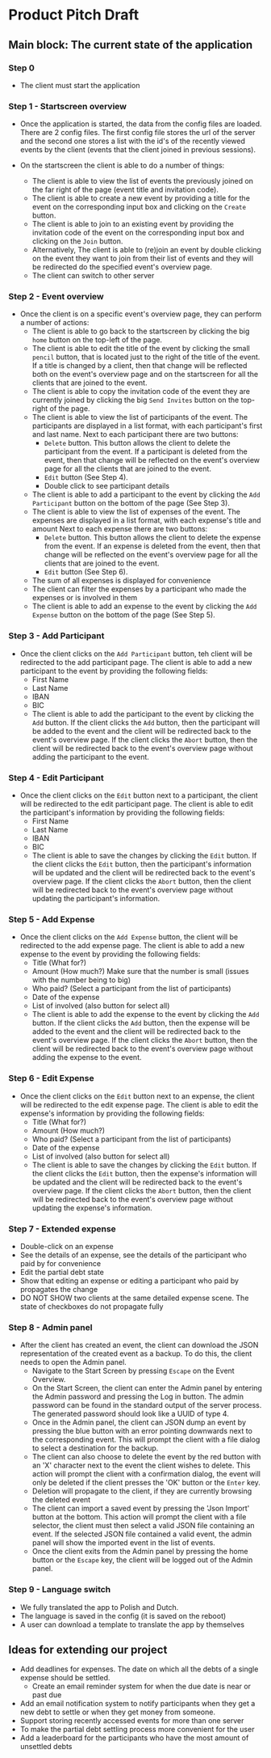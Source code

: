 # Product Pitch Draft

## Main block: The current state of the application

### Step 0

- The client must start the application

### Step 1 - Startscreen overview

- Once the application is started, the data from the config files are loaded. There are 2 config files. The first config file stores the url of the server and the second one stores a list with the id's of the recently viewed events by the client (events that the client joined in previous sessions).

- On the startscreen the client is able to do a number of things:
    - The client is able to view the list of events the previously joined on the far right of the page (event title and invitation code).
    - The client is able to create a new event by providing a title for the event on the corresponding input box and clicking on the ```Create``` button.
    - The client is able to join to an existing event by providing the invitation code of the event on the corresponding input box and clicking on the ```Join``` button.
    - Alternatively, The client is able to (re)join an event by double clicking on the event they want to join from their list of events and they will be redirected do the specified event's overview page.
    - The client can switch to other server

### Step 2 - Event overview

- Once the client is on a specific event's overview page, they can perform a number of actions:
    - The client is able to go back to the startscreen by clicking the big ```home``` button on the top-left of the page.
    - The client is able to edit the title of the event by clicking the small ```pencil``` button, that is located just to the right of the title of the event. If a title is changed by a client, then that change will be reflected both on the event's overview page and on the startscreen for all the clients that are joined to the event.
    - The client is able to copy the invitation code of the event they are currently joined by clicking the big ```Send Invites``` button on the top-right of the page.
    - The client is able to view the list of participants of the event. The participants are displayed in a list format, with each participant's first and last name. Next to each participant there are two buttons:
        * ```Delete``` button. This button allows the client to delete the participant from the event. If a participant is deleted from the event, then that change will be reflected on the event's overview page for all the clients that are joined to the event.
        * ```Edit```  button (See Step 4).
        * Double click to see participant details
    - The client is able to add a participant to the event by clicking the ```Add Participant``` button on the bottom of the page (See Step 3).
    - The client is able to view the list of expenses of the event. The expenses are displayed in a list format, with each expense's title and amount Next to each expense there are two buttons:
        * ```Delete``` button. This button allows the client to delete the expense from the event. If an expense is deleted from the event, then that change will be reflected on the event's overview page for all the clients that are joined to the event.
        * ```Edit```  button (See Step 6).
    - The sum of all expenses is displayed for convenience 
    - The client can filter the expenses by a participant who made the expenses or is involved in them
    - The client is able to add an expense to the event by clicking the ```Add Expense``` button on the bottom of the page (See Step 5).
    

### Step 3 - Add Participant

- Once the client clicks on the ```Add Participant``` button, teh client will be redirected to the add participant page. The client is able to add a new participant to the event by providing the following fields:
    - First Name
    - Last Name
    - IBAN
    - BIC
    - The client is able to add the participant to the event by clicking the ```Add``` button. If the client clicks the ```Add``` button, then the participant will be added to the event and the client will be redirected back to the event's overview page. If the client clicks the ```Abort``` button, then the client will be redirected back to the event's overview page without adding the participant to the event.


### Step 4 - Edit Participant

- Once the client clicks on the ```Edit``` button next to a participant, the client will be redirected to the edit participant page. The client is able to edit the participant's information by providing the following fields:
    - First Name
    - Last Name
    - IBAN
    - BIC
    - The client is able to save the changes by clicking the ```Edit``` button. If the client clicks the ```Edit``` button, then the participant's information will be updated and the client will be redirected back to the event's overview page. If the client clicks the ```Abort``` button, then the client will be redirected back to the event's overview page without updating the participant's information.

### Step 5 - Add Expense

- Once the client clicks on the ```Add Expense``` button, the client will be redirected to the add expense page. The client is able to add a new expense to the event by providing the following fields:
    - Title (What for?)
    - Amount (How much?) Make sure that the number is small (issues with the number being to big)
    - Who paid? (Select a participant from the list of participants)
    - Date of the expense
    - List of involved (also button for select all)
    - The client is able to add the expense to the event by clicking the ```Add``` button. If the client clicks the ```Add``` button, then the expense will be added to the event and the client will be redirected back to the event's overview page. If the client clicks the ```Abort``` button, then the client will be redirected back to the event's overview page without adding the expense to the event.

### Step 6 - Edit Expense

- Once the client clicks on the ```Edit``` button next to an expense, the client will be redirected to the edit expense page. The client is able to edit the expense's information by providing the following fields:
    - Title (What for?)
    - Amount (How much?)
    - Who paid? (Select a participant from the list of participants)
    - Date of the expense
    - List of involved (also button for select all)
    - The client is able to save the changes by clicking the ```Edit``` button. If the client clicks the ```Edit``` button, then the expense's information will be updated and the client will be redirected back to the event's overview page. If the client clicks the ```Abort``` button, then the client will be redirected back to the event's overview page without updating the expense's information.

### Step 7 - Extended expense
- Double-click on an expense
- See the details of an expense, see the details of the participant who paid by for convenience
- Edit the partial debt state
- Show that editing an expense or editing a participant who paid by propagates the change
- DO NOT SHOW two clients at the same detailed expense scene. The state of checkboxes do not propagate fully

### Step 8 - Admin panel

- After the client has created an event, the client can download the JSON representation of the created event as a backup.
To do this, the client needs to open the Admin panel.
  - Navigate to the Start Screen by pressing `Escape` on the Event Overview.
  - On the Start Screen, the client can enter the Admin panel by entering the Admin password and pressing the Log in button.
  The admin password can be found in the standard output of the server process. The generated password should look like a UUID of type 4.
  - Once in the Admin panel, the client can JSON dump an event by pressing the blue button with an error pointing downwards next to the corresponding event.
  This will prompt the client with a file dialog to select a destination for the backup.
  - The client can also choose to delete the event by the red button with an 'X' character next to the event the client wishes to delete.
  This action will prompt the client with a confirmation dialog, the event will only be deleted if the client presses the 'OK' button or the `Enter` key.
  - Deletion will propagate to the client, if they are currently browsing the deleted event
  - The client can import a saved event by pressing the 'Json Import' button at the bottom. 
  This action will prompt the client with a file selector, the client must then select a valid JSON file containing an event. 
  If the selected JSON file contained a valid event, the admin panel will show the imported event in the list of events.
  - Once the client exits from the Admin panel by pressing the home button or the `Escape` key, the client will be logged out of the Admin panel.

### Step 9 - Language switch 

- We fully translated the app to Polish and Dutch.
- The language is saved in the config (it is saved on the reboot)
- A user can download a template to translate the app by themselves

## Ideas for extending our project

- Add deadlines for expenses. The date on which all the debts of a single expense should be settled.
  - Create an email reminder system for when the due date is near or past due
- Add an email notification system to notify participants when they get a new debt
to settle or when they get money from someone.
- Support storing recently accessed events for more than one server
- To make the partial debt settling process more convenient for the user
- Add a leaderboard for the participants who have the most amount of unsettled debts
